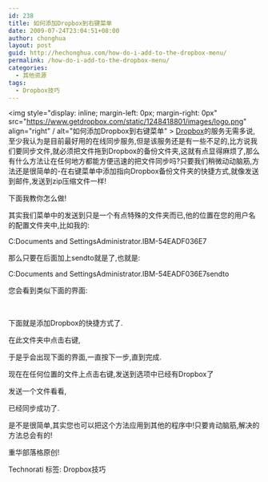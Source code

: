 ```yaml
---
id: 238
title: 如何添加Dropbox到右键菜单
date: 2009-07-24T23:04:51+08:00
author: chonghua
layout: post
guid: http://hechonghua.com/how-do-i-add-to-the-dropbox-menu/
permalink: /how-do-i-add-to-the-dropbox-menu/
categories:
  - 其他资源
tags:
  - Dropbox技巧
---
```

<img style="display: inline; margin-left: 0px; margin-right: 0px" src="https://www.getdropbox.com/static/1248418801/images/logo.png" align="right" / alt="如何添加Dropbox到右键菜单" > <a href="https://www.getdropbox.com/" target="_blank">Dropbox</a>的服务无需多说,至少我认为是目前最好用的在线同步服务,但是该服务还是有一些不足的,比方说我们要同步文件,就必须把文件拖到Dropbox的备份文件夹,这就有点显得麻烦了,那么有什么方法让在任何地方都能方便迅速的把文件同步吗?只要我们稍微动动脑筋,方法还是很简单的-在右键菜单中添加指向Dropbox备份文件夹的快捷方式,就像发送到邮件,发送到zip压缩文件一样!

<!--more-->

下面我教你怎么做!

其实我们菜单中的发送到只是一个有点特殊的文件夹而已,他的位置在您的用户名的配置文件夹中,比如我的:

C:Documents and SettingsAdministrator.IBM-54EADF036E7

那么只要在后面加上sendto就是了,也就是:

C:Documents and SettingsAdministrator.IBM-54EADF036E7sendto

您会看到类似下面的界面:</p> 

&#160;

下面就是添加Dropbox的快捷方式了.

在此文件夹中点击右键,</p> 

于是乎会出现下面的界面,一直按下一步,直到完成.</p> 

现在在任何位置的文件上点击右键,发送到选项中已经有Dropbox了</p> 

发送一个文件看看,</p> 

已经同步成功了.

是不是很简单,其实您也可以把这个方法应用到其他的程序中!只要肯动脑筋,解决的方法总会有的!

重华部落格原创!

<div class="wlWriterEditableSmartContent" id="scid:0767317B-992E-4b12-91E0-4F059A8CECA8:aefcd060-d131-4b26-a295-4eefa6248428" style="padding-right: 0px; display: inline; padding-left: 0px; float: none; padding-bottom: 0px; margin: 0px; padding-top: 0px">
  Technorati 标签: Dropbox技巧
</div>